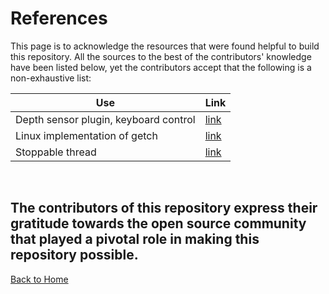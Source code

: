 # References

This page is to acknowledge the resources that were found helpful to build this repository. All the sources to the best of the contributors' knowledge have been listed below, yet the contributors accept that the following is a non-exhaustive list:

| Use | Link |
| --- | --- |
| Depth sensor plugin, keyboard control | [link](https://github.com/ProjectViman/viman) |
| Linux implementation of getch | [link](https://stackoverflow.com/questions/7469139/what-is-the-equivalent-to-getch-getche-in-linux) |
| Stoppable thread | [link](https://thispointer.com/c11-how-to-stop-or-terminate-a-thread/) |



<br>



## The contributors of this repository express their gratitude towards the open source community that played a pivotal role in making this repository possible.

[Back to Home](./Home.md)